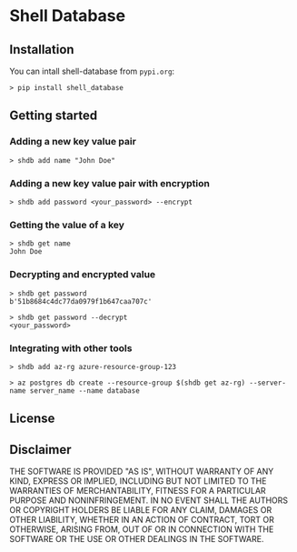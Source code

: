 # Shell Database

## Installation

You can intall shell-database from `pypi.org`:
```console
> pip install shell_database
```

## Getting started

### Adding a new key value pair
```
> shdb add name "John Doe"
```

### Adding a new key value pair with encryption

```
> shdb add password <your_password> --encrypt
```

### Getting the value of a key

```console
> shdb get name
John Doe
```

### Decrypting and encrypted value

```console
> shdb get password
b'51b8684c4dc77da0979f1b647caa707c'

> shdb get password --decrypt
<your_password>
```

### Integrating with other tools

```console
> shdb add az-rg azure-resource-group-123

> az postgres db create --resource-group $(shdb get az-rg) --server-name server_name --name database
```

## License


## Disclaimer

THE SOFTWARE IS PROVIDED "AS IS", WITHOUT WARRANTY OF ANY KIND, EXPRESS OR IMPLIED, INCLUDING BUT NOT LIMITED TO THE WARRANTIES OF MERCHANTABILITY, FITNESS FOR A PARTICULAR PURPOSE AND NONINFRINGEMENT. IN NO EVENT SHALL THE AUTHORS OR COPYRIGHT HOLDERS BE LIABLE FOR ANY CLAIM, DAMAGES OR OTHER LIABILITY, WHETHER IN AN ACTION OF CONTRACT, TORT OR OTHERWISE, ARISING FROM, OUT OF OR IN CONNECTION WITH THE SOFTWARE OR THE USE OR OTHER DEALINGS IN THE SOFTWARE.